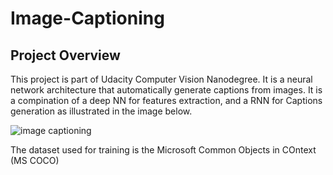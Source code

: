 # Image-Captioning
## Project Overview
This project is part of Udacity Computer Vision Nanodegree. It is a neural network architecture that automatically generate captions from images.
It is a compination of a deep NN for features extraction, and a RNN for Captions generation as illustrated in the image below.

![image captioning](https://user-images.githubusercontent.com/34423639/86612470-77022500-bfb0-11ea-84f3-00fc85682a19.PNG)

The dataset used for training is the Microsoft Common Objects in COntext (MS COCO)
